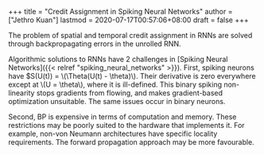 +++
title = "Credit Assignment in Spiking Neural Networks"
author = ["Jethro Kuan"]
lastmod = 2020-07-17T00:57:06+08:00
draft = false
+++

The problem of spatial and temporal credit assignment in RNNs are
solved through backpropagating errors in the unrolled RNN.

Algorithmic solutions to RNNs have 2 challenges in [Spiking Neural Networks]({{< relref "spiking_neural_networks" >}}).
First, spiking neurons have \$S(U(t)) = \\(\Theta(U(t) - \theta)\\). Their derivative
is zero everywhere except at \\(U = \theta\\), where it is ill-defined. This binary
spiking non-linearity stops gradients from flowing, and makes gradient-based
optimization unsuitable. The same issues occur in binary neurons.

Second, BP is expensive in terms of computation and memory. These
restrictions may be poorly suited to the hardware that implements it.
For example, non-von Neumann architectures have specific locality
requirements. The forward propagation approach may be more favourable.
